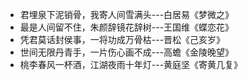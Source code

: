 - 君埋泉下泥销骨，我寄人间雪满头---白居易《梦微之》
- 最是人间留不住，朱颜辞镜花辞树---王国维《蝶恋花》
- 凭君莫话封侯事，一将功成万骨枯---晋松《己亥岁》
- 世间无限丹青手，一片伤心画不成---高蟾《金陵晚望》
- 桃李春风一杯酒，江湖夜雨十年灯---黄庭坚《寄黄几复》
